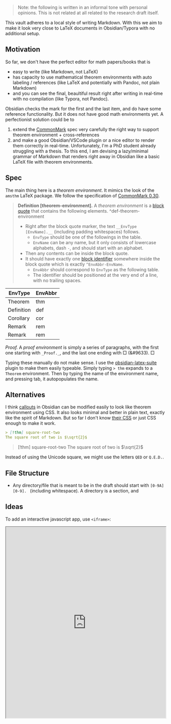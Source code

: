 > Note: the following is written in an informal tone with personal opinions. This is not related at all related to the research draft itself.

This vault adheres to a local style of writing Markdown. With this we aim to make it look very close to LaTeX documents in Obsidian/Typora with no additional setup.

## Motivation

 So far, we don't have the perfect editor for math papers/books that is
- easy to write (like Markdown, not LaTeX)
- has capacity to use mathematical theorem environments with auto labeling / references (like LaTeX and potentially with Pandoc, not plain Markdown)
- and you can see the final, beaultiful result right after writing in real-time with no compilation (like Typora, not Pandoc).

Obsidian checks the mark for the first and the last item, and do have some reference functionality. But it does not have good math environments yet. A perfectionist solution could be to 
1. extend the [CommonMark](https://commonmark.org/) spec very carefully the right way to support theorem environment + cross-references
2. and make a good Obsidian/VSCode plugin or a nice editor to render them correctly in real-time. 
Unfortunately, I'm a PhD student already struggling with a thesis. To this end, I am devising a lazy/minimal grammar of Markdown that renders right away in Obsidian like a basic LaTeX file with theorem environments.

## Spec

The main thing here is a _theorem environment_. It mimics the look of the `amsthm` LaTeX package. We follow the specification of [CommonMark 0.30](https://spec.commonmark.org/0.30/).

> __Definition [theorem-environment].__ A _theorem environment_ is a [block quote](https://spec.commonmark.org/0.30/#block-quotes) that contains the following elements. ^def-theorem-environment
> - Right after the block quote marker, the text ` __EnvType [EnvName].__ ` (including padding whitespaces) follows. 
> 	- `EnvType` should be one of the followings in the table. 
> 	- `EnvName` can be any name, but it only consists of lowercase alphabets, dash `-`, and should start with an alphabet.
> - Then any contents can be inside the block quote.
> - It should have exactly one [block identifier](https://help.obsidian.md/Linking+notes+and+files/Internal+links#Link+to+a+block+in+a+note) somewhere inside the block quote which is exactly `^EnvAbbr-EnvName`.
> 	- `EnvAbbr` should correspond to `EnvType` as the following table.
> 	- The identifier should be positioned at the very end of a line, with no trailing spaces.

| EnvType    | EnvAbbr  |
|------------|----------|
| Theorem    | thm      |
| Definition | def      |
| Corollary  | cor      |
| Remark     | rem      |
| Remark     | rem      |

_Proof._ A _proof environment_ is simply a series of paragraphs, with the first one starting with `_Proof._`, and the last one ending with □ (&#9633).  □

Typing these manually do not make sense. I use the [obsidian-latex-suite](https://github.com/artisticat1/obsidian-latex-suite) plugin to make them easily typeable. Simply typing `> thm` expands to a `Theorem` environment. Then by typing the name of the environment name, and pressing tab, it autopopulates the name.

## Alternatives

I think [callouts](https://help.obsidian.md/Editing+and+formatting/Callouts) in Obsidian can be modified easily to look like theorem environment using CSS. It also looks minimal and better in plain text, exactly like the spirit of Markdown. But so far I don't know [their CSS](https://help.obsidian.md/Editing+and+formatting/Callouts#Customize+callouts) or just CSS enough to make it work.

```markdown
> [!thm] square-root-two
The square root of two is $\sqrt{2}$
```

> [!thm] square-root-two
The square root of two is $\sqrt{2}$

Instead of using the Unicode square, we might use the letters `QED` or `Q.E.D.`.

## File Structure

- Any directory/file that is meant to be in the draft should start with `[0-9A][0-9]. ` (including whitespace). A directory is a section, and 

## Ideas

To add an interactive javascript app, use `<iframe>`:

<iframe height="600" width="100%" src="https://bitcraftlab.github.io/p5.gui/examples/slider-range-2/index.html"></iframe>
